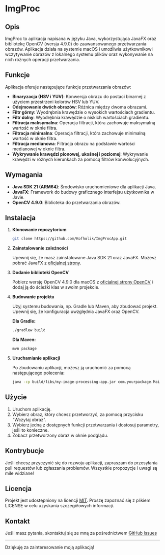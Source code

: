 # ImgProc

## Opis

ImgProc to aplikacja napisana w języku Java, wykorzystująca JavaFX oraz bibliotekę OpenCV (wersja 4.9.0) do zaawansowanego przetwarzania obrazów. Aplikacja działa na systemie macOS i umożliwia użytkownikowi wczytywanie obrazów z lokalnego systemu plików oraz wykonywanie na nich różnych operacji przetwarzania.

## Funkcje

Aplikacja oferuje następujące funkcje przetwarzania obrazów:

- **Binaryzacja (HSV i YUV)**: Konwersja obrazu do postaci binarnej z użyciem przestrzeni kolorów HSV lub YUV.
- **Odejmowanie dwóch obrazów**: Różnica między dwoma obrazami.
- **Filtr górny**: Wyodrębnia krawędzie o wysokich wartościach gradientu.
- **Filtr dolny**: Wyodrębnia krawędzie o niskich wartościach gradientu.
- **Filtracja maksymalna**: Operacja filtracji, która zachowuje maksymalną wartość w oknie filtra.
- **Filtracja minimalna**: Operacja filtracji, która zachowuje minimalną wartość w oknie filtra.
- **Filtracja medianowa**: Filtracja obrazu na podstawie wartości medianowej w oknie filtra.
- **Wykrywanie krawędzi pionowej, ukośnej i poziomej**: Wykrywanie krawędzi w różnych kierunkach za pomocą filtrów konwolucyjnych.

## Wymagania

- **Java SDK 21 (ARM64)**: Środowisko uruchomieniowe dla aplikacji Java.
- **JavaFX**: Framework do budowy graficznego interfejsu użytkownika w Javie.
- **OpenCV 4.9.0**: Biblioteka do przetwarzania obrazów.

## Instalacja

1. **Klonowanie repozytorium**

   ```bash
   git clone https://github.com/Kofholik/ImgProcApp.git
   ```

2. **Zainstalowanie zależności**

   Upewnij się, że masz zainstalowane Java SDK 21 oraz JavaFX. Możesz pobrać JavaFX z [oficjalnej strony](https://openjfx.io/).

3. **Dodanie biblioteki OpenCV**

   Pobierz wersję OpenCV 4.9.0 dla macOS z [oficjalnej strony OpenCV](https://opencv.org/releases/) i dodaj ją do ścieżki klas w swoim projekcie.

4. **Budowanie projektu**

   Użyj systemu budowania, np. Gradle lub Maven, aby zbudować projekt. Upewnij się, że konfiguracja uwzględnia JavaFX oraz OpenCV.

   **Dla Gradle:**

   ```bash
   ./gradlew build
   ```

   **Dla Maven:**

   ```bash
   mvn package
   ```

5. **Uruchamianie aplikacji**

   Po zbudowaniu aplikacji, możesz ją uruchomić za pomocą następującego polecenia:

   ```bash
   java -cp build/libs/my-image-processing-app.jar com.yourpackage.Main
   ```

## Użycie

1. Uruchom aplikację.
2. Wybierz obraz, który chcesz przetworzyć, za pomocą przycisku "Wczytaj obraz".
3. Wybierz jedną z dostępnych funkcji przetwarzania i dostosuj parametry, jeśli to konieczne.
4. Zobacz przetworzony obraz w oknie podglądu.

## Kontrybucje

Jeśli chcesz przyczynić się do rozwoju aplikacji, zapraszam do przesyłania pull requestów lub zgłaszania problemów. Wszystkie propozycje i uwagi są mile widziane!

## Licencja

Projekt jest udostępniony na licencji [MIT](LICENSE). Proszę zapoznać się z plikiem LICENSE w celu uzyskania szczegółowych informacji.

## Kontakt

Jeśli masz pytania, skontaktuj się ze mną za pośrednictwem [GitHub Issues](https://github.com/Kofholik/ImgProcApp/issues)

---

Dziękuję za zainteresowanie moją aplikacją!
